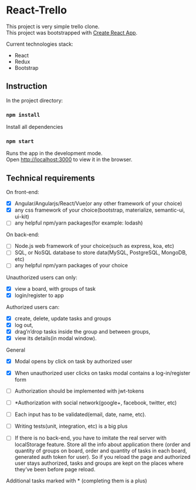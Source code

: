 # React-Trello

This project is very simple trello clone.<br>
This project was bootstrapped with [Create React App](https://github.com/facebookincubator/create-react-app).

Current technologies stack:
* React
* Redux
* Bootstrap

## Instruction

In the project directory:

### `npm install`
Install all dependencies

### `npm start`
Runs the app in the development mode.<br>
Open [http://localhost:3000](http://localhost:3000) to view it in the browser.

## Technical requirements
 
On front-end:
- [X] Angular/Angularjs/React/Vue(or any other framework of your choice)
- [X] any css framework of your choice(bootstrap, materialize, semantic-ui, ui-kit)
- [ ] any helpful npm/yarn packages(for example: lodash)

On back-end:
- [ ] Node.js web framework of your choice(such as express, koa, etc)
- [ ] SQL, or NoSQL database to store data(MySQL, PostgreSQL, MongoDB, etc)
- [ ] any helpful npm/yarn packages of your choice

Unauthorized users can only: 
- [X] view a board, with groups of task
- [X] login/register to app

Authorized users can: 
- [X] create, delete, update tasks and groups 
- [X] log out,
- [X] drag’n’drop tasks inside the group and between groups, 
- [X] view its details(in modal window).

General
- [X] Modal opens by click on task by authorized user
- [X] When unauthorized user clicks on tasks modal contains a log-in/register form

- [ ] Authorization should be implemented with jwt-tokens
- [ ] *Authorization with social network(google+, facebook, twitter, etc)

- [ ] Each input has to be validated(email, date, name, etc).

- [ ] Writing tests(unit, integration, etc) is a big plus 

- [ ] If there is no back-end, you have to imitate the real server with localStorage feature. Store all the info about application there (order and quantity of groups on board, order and quantity of tasks in each board, generated auth token for user). So if you reload the page and authorized user stays authorized, tasks and groups are kept on the places where they’ve been before page reload.

Additional tasks marked with * (completing them is a plus)